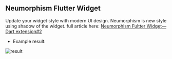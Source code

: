 ## Neumorphism Flutter Widget
Update your widget style with modern UI design. Neumorphism is new style using shadow of the widget. full article here: [Neumorphism Fultter Widget— Dart extension#2](https://medium.com/easyread/neumorphismwidget-dart-extension-2-3259e650e177)

- Example result:

![result](https://miro.medium.com/v2/resize:fit:720/format:webp/1*jFg_NshrRA-uuZJ6e4xtyg.png)

